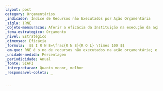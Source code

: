 ```yaml
---
layout: post
category: Orçamentários
_indicador: Índice de Recursos não Executados por Ação Orçamentária 
_sigla: IRNE
_objeto-mensuracao: Aferir a eficácia da Instituição na execução da ação
_tema-estrategico: Orçamento
_nivel: Estratégico
_dimensao: Eficácia
_formula:  $$ I R N E=\frac{R N E}{R O L} \times 100 $$
_em-que: RNE é o no de recursos não executados na ação orçamentária; e ROL é o nº de recursos orçamentários lihera
_unidade-medida: Percentagem
_periodicidade: Anual
_fonte: SIAFI
_interpretacao: Quanto menor, melhor
_responsavel-coleta: _
 

---
```

